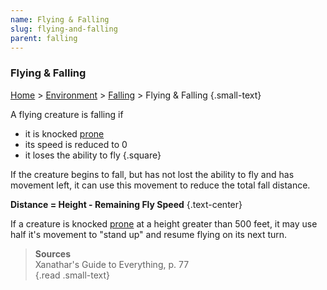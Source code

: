 ```yaml
---
name: Flying & Falling
slug: flying-and-falling
parent: falling
---
```

### Flying & Falling
[Home](dm-operations-center) > [Environment](environment-menu) > [Falling](falling) > Flying & Falling {.small-text}

A flying creature is falling if
- it is knocked [prone](prone)
- its speed is reduced to 0
- it loses the ability to fly
{.square}

If the creature begins to fall, but has not lost the ability to fly and has movement left, it can use this movement to reduce the total fall distance.

**Distance = Height - Remaining Fly Speed** {.text-center}

If a creature is knocked [prone](prone) at a height greater than 500 feet, it may use half it's movement to "stand up" and resume flying on its next turn.

> **Sources** <br/>
> Xanathar's Guide to Everything, p. 77<br/>
{.read .small-text}


